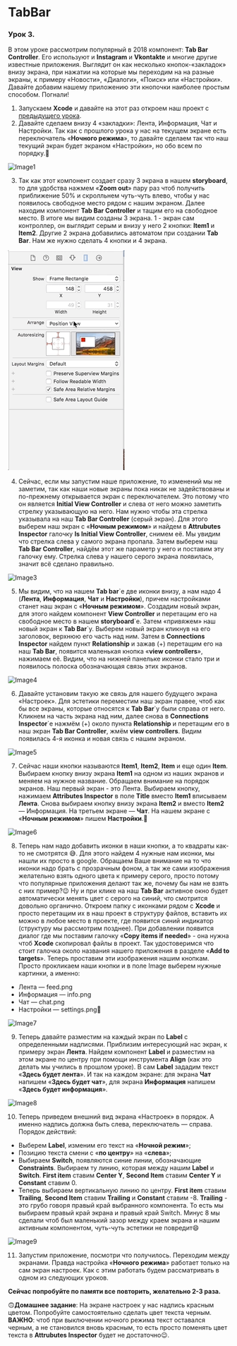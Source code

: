 # TabBar
### Урок 3.

В этом уроке рассмотрим популярный в 2018 компонент: **Tab Bar Controller**. Его используют и **Instagram** и **Vkontakte** и многие другие известные приложения. Выглядит он как несколько кнопок-«закладок» внизу экрана, при нажатии на которые мы переходим на на разные экраны, к примеру «Новости», «Диалоги», «Поиск» или «Настройки».
Давайте добавим нашему приложению эти кнопочки наиболее простым способом.
Погнали!

1. Запускаем **Xcode** и давайте на этот раз откроем наш проект с [предыдущего урока](https://github.com/BakhMedia/Swift1.2-IfElseSwitchStatusBar).
2. Давайте сделаем внизу 4 «закладки»: Лента, Информация, Чат и Настройки. Так как с прошлого урока у нас на текущем экране есть переключатель «**Ночного режима**», то давайте сделаем так что наш текущий экран будет экраном «Настройки», но обо всем по порядку.

![Image1](https://raw.githubusercontent.com/BakhMedia/Swift1.3-TabBar/master/images/1.gif "Image1")

3. Так как этот компонент создает сразу 3 экрана в нашем **storyboard**, то для удобства нажмем «**Zoom out**» пару раз чтоб получить приближение 50% и скролльнем чуть-чуть влево, чтобы у нас появилось свободное место рядом с нашим экраном. Далее находим компонент **Tab Bar Controller** и тащим его на свободное место. В итоге мы видим созданы 3 экрана. 1 - экран сам контроллер, он выглядит серым и внизу у него 2 кнопки: **Item1** и **Item2**. Другие 2 экрана добавились автоматом при создании **Tab Bar**. Нам же нужно сделать 4 кнопки и 4 экрана.

![Image2](https://raw.githubusercontent.com/BakhMedia/Swift1.3-TabBar/master/images/2.gif "Image2")

4. Сейчас, если мы запустим наше приложение, то изменений мы не заметим, так как наши новые экраны пока никак не задействованы и по-прежнему открывается экран с переключателем. Это потому что он является **Initial View Controller** и слева от него можно заметить стрелку указывающую на него. Нам нужно чтобы эта стрелка указывала на наш **Tab Bar Controller** (серый экран). Для этого выберем наш экран с «**Ночным режимом**» и найдем в **Attrubutes Inspector** галочку **Is Initial View Controller**, снимем её. Мы увидим что стрелка слева у самого экрана пропала. Затем выберем наш **Tab Bar Controller**, найдём этот же параметр у него и поставим эту галочку ему. Стрелка слева у нашего серого экрана появилась, значит всё сделано правильно.

![Image3](https://raw.githubusercontent.com/BakhMedia/Swift1.3-TabBar/master/images/3.gif "Image3")

5. Мы видим, что на нашем **Tab bar**\`e две иконки внизу, а нам надо 4 (**Лента**, **Информация**, **Чат** и **Настройки**), причем настройками станет наш экран с «**Ночным режимом**». Создадим новый экран, для этого найдем компонент **View Controller** и перетащим его на свободное место в нашем **storyboard**\`e. Затем «привяжем» наш новый экран к **Tab Bar**\`y. Выберем новый экран кликнув на его заголовок, верхнюю его часть над ним. Затем в **Connections Inspector** найдем пункт **Relationship** и зажав (+) перетащим его на наш **Tab Bar**, появится маленькая кнопка «**view controllers**», нажимаем её. Видим, что на нижней панельке иконки стало три и появилось полоска обозначающая связь этих экранов.

![Image4](https://raw.githubusercontent.com/BakhMedia/Swift1.3-TabBar/master/images/4.gif "Image4")

6. Давайте установим такую же связь для нашего будущего экрана «Настроек». Для эстетики переместим наш экран правее, чтоб как бы все экраны, которые относятся к **Tab Bar**\`y были справа от него. Кликнем на часть экрана над ним, далее снова в **Connections Inspector**\`e нажмём (+) около пункта **Relationship** и перетащим его в наш экран **Tab Bar Controller**, жмём **view controllers**. Видим появилась 4-я иконка и новая связь с нашим экраном.

![Image5](https://raw.githubusercontent.com/BakhMedia/Swift1.3-TabBar/master/images/5.gif "Image5")

7. Сейчас наши кнопки называются **Item1**, **Item2**, **Item** и еще один **Item**. Выбираем кнопку внизу экрана **Item1** на одном из наших экранов и меняем на нужное название. Обращаем внимание на порядок экранов. Наш первый экран - это Лента. Выбираем кнопку, нажимаем **Attributes Inspector** в поле **Title** вместо **Item1** вписываем **Лента**. Снова выбираем кнопку внизу экрана **Item2** и вместо **Item2** — Информация. На третьем экране — **Чат**. На нашем экране с «**Ночным режимом**» пишем **Настройки**.

![Image6](https://raw.githubusercontent.com/BakhMedia/Swift1.3-TabBar/master/images/6.gif "Image6")

8. Теперь нам надо добавить иконки в наши кнопки, а то квадраты как-то не смотрятся 😅. Для этого найдем 4 нужные нам иконки, мы нашли их просто в google. Обращаем Ваше внимание на то что иконки надо брать с прозрачным фоном, а так же сами изображения желательно взять одного цвета к примеру серого, просто потому что популярные приложения делают так же, почему бы нам не взять с них пример?😉 Ну и при клике на наш **Tab Bar** активное окно будет автоматически менять цвет с серого на синий, что смотрится довольно органично. Откроем папку с иконками рядом с **Xcode** и просто перетащим их в наш проект в структуру файлов, вставить их можно в любое место в проекте, где появится синий индикатор (структуру мы рассмотрим позднее). При добавлении появится диалог где мы поставим галочку «**Copy items if needed**» - она нужна чтоб **Xcode** скопировал файлы в проект. Так удостоверимся что стоит галочка около названия нашего приложения в разделе «**Add to targets**». Теперь проставим эти изображения нашим кнопкам. Просто прокликаем наши кнопки и в поле Image выберем нужные картинки, а именно:
- Лента — feed.png
- Информация — info.png
- Чат — chat.png
- Настройки — settings.png

![Image7](https://raw.githubusercontent.com/BakhMedia/Swift1.3-TabBar/master/images/7.gif "Image7")

9. Теперь давайте разместим на каждый экран по **Label** с определенными надписями. Приблизим интересующий нас экран, к примеру экран **Лента**. Найдем компонент **Label** и разместим на этом экране по центру при помощи инструмента **Align** (как это делать мы учились в прошлом уроке). В сам **Label** зададим текст «**Здесь будет лента**». И так на каждом экране: для экрана **Чат** напишем «**Здесь будет чат**», для экрана **Информация** напишем «**Здесь будет информация**».

![Image8](https://raw.githubusercontent.com/BakhMedia/Swift1.3-TabBar/master/images/8.gif "Image8")

10. Теперь приведем внешний вид экрана «Настроек» в порядок. А именно надпись должна быть слева, переключатель — справа. Порядок действий:
- Выберем **Label**, изменим его текст на «**Ночной режим**»;
- Позицию текста смени с «**по центру**» на «**слева**»;
- Выбираем **Switch**, появляются синие линии, обозначающие **Constraints**. Выбираем ту линию, которая между нашим **Label** и **Switch**. **First item** ставим **Center Y**, **Second Item** ставим **Center Y** и **Constant** ставим 0.
- Теперь выбираем вертикальную линию по центру. **First item** ставим **Trailing**, **Second Item** ставим **Trailing** и **Constant** ставим -8. **Trailing** - это грубо говоря правый край выбранного компонента. То есть мы выбираем правый край экрана и правый край Switch. Минус 8 мы сделали чтоб был маленький зазор между краем экрана и нашим активным компонентом, чуть-чуть эстетики не повредит😄

![Image9](https://raw.githubusercontent.com/BakhMedia/Swift1.3-TabBar/master/images/9.gif "Image9")

11. Запустим приложение, посмотри что получилось. Переходим между экранами. Правда настройка «**Ночного режима**» работает только на сам экран настроек. Как с этим работать будем рассматривать в одном из следующих уроков.


**Сейчас попробуйте по памяти все повторить, желательно 2-3 раза.**


🙃**Домашнее задание**: На экране настроек у нас надпись красным цветом. Попробуйте самостоятельно сделать цвет текста черным. **ВАЖНО**: чтоб при выключении ночного режима текст оставался черным, а не становился вновь красным, то есть просто поменять цвет текста в **Attrubutes Inspector** будет не достаточно😉.






